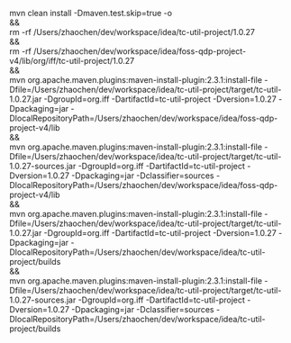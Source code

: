 mvn clean install -Dmaven.test.skip=true -o \
&& \
rm -rf /Users/zhaochen/dev/workspace/idea/tc-util-project/1.0.27 \
&& \
rm -rf /Users/zhaochen/dev/workspace/idea/foss-qdp-project-v4/lib/org/iff/tc-util-project/1.0.27 \
&& \
mvn org.apache.maven.plugins:maven-install-plugin:2.3.1:install-file -Dfile=/Users/zhaochen/dev/workspace/idea/tc-util-project/target/tc-util-1.0.27.jar -DgroupId=org.iff -DartifactId=tc-util-project -Dversion=1.0.27 -Dpackaging=jar -DlocalRepositoryPath=/Users/zhaochen/dev/workspace/idea/foss-qdp-project-v4/lib \
&& \
mvn org.apache.maven.plugins:maven-install-plugin:2.3.1:install-file -Dfile=/Users/zhaochen/dev/workspace/idea/tc-util-project/target/tc-util-1.0.27-sources.jar -DgroupId=org.iff -DartifactId=tc-util-project -Dversion=1.0.27 -Dpackaging=jar -Dclassifier=sources -DlocalRepositoryPath=/Users/zhaochen/dev/workspace/idea/foss-qdp-project-v4/lib \
&& \
mvn org.apache.maven.plugins:maven-install-plugin:2.3.1:install-file -Dfile=/Users/zhaochen/dev/workspace/idea/tc-util-project/target/tc-util-1.0.27.jar -DgroupId=org.iff -DartifactId=tc-util-project -Dversion=1.0.27 -Dpackaging=jar -DlocalRepositoryPath=/Users/zhaochen/dev/workspace/idea/tc-util-project/builds \
&& \
mvn org.apache.maven.plugins:maven-install-plugin:2.3.1:install-file -Dfile=/Users/zhaochen/dev/workspace/idea/tc-util-project/target/tc-util-1.0.27-sources.jar -DgroupId=org.iff -DartifactId=tc-util-project -Dversion=1.0.27 -Dpackaging=jar -Dclassifier=sources -DlocalRepositoryPath=/Users/zhaochen/dev/workspace/idea/tc-util-project/builds

